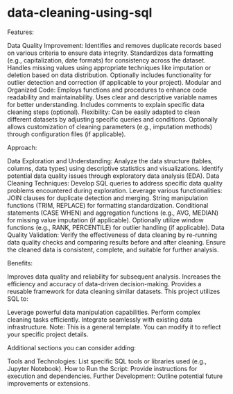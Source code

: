 # data-cleaning-using-sql

Features:

Data Quality Improvement:
Identifies and removes duplicate records based on various criteria to ensure data integrity.
Standardizes data formatting (e.g., capitalization, date formats) for consistency across the dataset.
Handles missing values using appropriate techniques like imputation or deletion based on data distribution.
Optionally includes functionality for outlier detection and correction (if applicable to your project).
Modular and Organized Code:
Employs functions and procedures to enhance code readability and maintainability.
Uses clear and descriptive variable names for better understanding.
Includes comments to explain specific data cleaning steps (optional).
Flexibility:
Can be easily adapted to clean different datasets by adjusting specific queries and conditions.
Optionally allows customization of cleaning parameters (e.g., imputation methods) through configuration files (if applicable).


Approach:

Data Exploration and Understanding:
Analyze the data structure (tables, columns, data types) using descriptive statistics and visualizations.
Identify potential data quality issues through exploratory data analysis (EDA).
Data Cleaning Techniques:
Develop SQL queries to address specific data quality problems encountered during exploration.
Leverage various functionalities:
JOIN clauses for duplicate detection and merging.
String manipulation functions (TRIM, REPLACE) for formatting standardization.
Conditional statements (CASE WHEN) and aggregation functions (e.g., AVG, MEDIAN) for missing value imputation (if applicable).
Optionally utilize window functions (e.g., RANK, PERCENTILE) for outlier handling (if applicable).
Data Quality Validation:
Verify the effectiveness of data cleaning by re-running data quality checks and comparing results before and after cleaning.
Ensure the cleaned data is consistent, complete, and suitable for further analysis.


Benefits:

Improves data quality and reliability for subsequent analysis.
Increases the efficiency and accuracy of data-driven decision-making.
Provides a reusable framework for data cleaning similar datasets.
This project utilizes SQL to:

Leverage powerful data manipulation capabilities.
Perform complex cleaning tasks efficiently.
Integrate seamlessly with existing data infrastructure.
Note: This is a general template. You can modify it to reflect your specific project details.

Additional sections you can consider adding:

Tools and Technologies: List specific SQL tools or libraries used (e.g., Jupyter Notebook).
How to Run the Script: Provide instructions for execution and dependencies.
Further Development: Outline potential future improvements or extensions.
